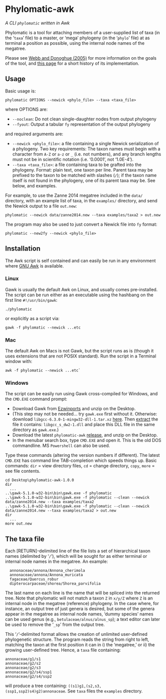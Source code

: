 # Phylomatic-awk

_A CLI `phylomatic` written in Awk_

Phylomatic is a tool for attaching members of a user-supplied list of
taxa (in the ‘`taxa`’ file) to a master, or ‘mega’ phylogeny (in the
‘`phylo`’ file) at as terminal a position as possible, using the
internal node names of the megatree.  

Please see
[Webb and Donoghue (2005)](http://camwebb.info/files/pubs/webb2005_men.pdf)
for more information on the goals of the tool, and
[this page](https://camwebb.info/doc/phylomatic.html) for a short
history of its implementation.

## Usage

Basic usage is:

    phylomatic OPTIONS --newick <phylo_file> --taxa <taxa_file>

where OPTIONS are:

 * `--noclean`: Do not clean single-daughter nodes from output phylogeny
 * `--fyout`: Output a tabular `fy` representation of the output phylogeny

and required arguments are:

 * `--newick <phylo_file>`: a file containing a single Newick
     serialization of a phylogeny. Two key requirements: The taxon
     names must begin with a character from `A-Z` or `a-z` or `_`
     (i.e. not numbers), and any branch lengths must not be in
     scientific notation (i.e. ‘0.0001’, not ‘1.0E-4’).
 * `--taxa <taxa_file>`: a file containing taxa to be grafted into the
     phylogeny. Format: plain text, one taxon per line. Parent taxa
     may be prefixed to the taxon to be matched with slashes (`/`); if
     the taxon name itself is not found in the phylogeny, one of its
     parent taxa may be. See below, and examples.

For example, to use the Zanne 2014 megatree included in the `data/`
directory, with an example list of taxa, in the `examples/` directory,
and send the Newick output to a file `out.new`:

    phylomatic --newick data/zanne2014.new --taxa examples/taxa2 > out.new

The program may also be used to just convert a Newick file into `fy`
format:

    phylomatic --new2fy --newick <phylo_file>

## Installation

The Awk script is self contained and can easily be run in any
environment where [GNU Awk](https://www.gnu.org/software/gawk/) is
available.

### Linux

Gawk is usually the default Awk on Linux, and usually comes
pre-installed.  The script can be run either as an executable using
the hashbang on the first line `#!/usr/bin/gawk`:

    ./phylomatic

or explicitly as a script via: 

    gawk -f phylomatic --newick ...etc

### Mac

The default Awk on Macs is not Gawk, but the script runs as is (though
it uses extensions that are not POSIX standard). Run the script in a
Terminal window with: 

    awk -f phylomatic --newick ...etc`

### Windows

The script can be easily run using Gawk cross-compiled for Windows,
and the `CMD.EXE` command prompt:

 * Download Gawk from
   [Ezwinports](https://sourceforge.net/projects/ezwinports/files/) and unzip
   on the Desktop.
 * (This step may not be needed... try `gawk.exe` first without
   it. Otherwise: download `libgcc-6.3.0-1-mingw32-dll-1.tar.xz`
   [here](https://sourceforge.net/projects/mingw/files/MinGW/Base/gcc/Version6/gcc-6.3.0/libgcc-6.3.0-1-mingw32-dll-1.tar.xz/download). Then [extract](https://tukaani.org/xz/)
   the file it contains: `libgcc_s_dw2-1.dll` and place this DLL file
   in the same directory as `gawk.exe`.)
 * Download the latest `phylomatic-awk` [release](https://github.com/camwebb/phylomatic-awk/releases/), and unzip on the Desktop.
 * In the menubar search box, type `CMD.EXE` and open it. This is the old
   DOS commandline. MS `Powershell` can also be used.

Type these commands (altering the version numbers if different). The
latest `CMD.EXE` has command line TAB-completion which speeds things
up. Basic commands: `dir` = view directory files, `cd` = change
directory, `copy`, `more` = see file contents.

    cd Desktop\phylomatic-awk-1.0.0
    dir
      ...
    ..\gawk-5.1.0-w32-bin\bin\gawk.exe -f phylomatic
    ..\gawk-5.1.0-w32-bin\bin\gawk.exe -f phylomatic --clean --newick data/zanne2014.new --taxa examples/taxa2
    ..\gawk-5.1.0-w32-bin\bin\gawk.exe -f phylomatic --clean --newick data/zanne2014.new --taxa examples/taxa2 > out.new
    dir
      ...
    more out.new

## The taxa file

Each [RETURN]-delimited line of the file lists a set of hierarchical
taxon names (delimited by ‘`/`’), which will be sought for as either
terminal or internal node names in the megatree. An example:

      annonaceae/annona/Annona_cherimola
      annonaceae/annona/Annona_muricata
      fagaceae/Quercus_robur
      dipterocarpaceae/shorea/Shorea_parvifolia

The last name on each line is the name that will be spliced into the
returned tree. Note that phylomatic will not match a taxon `Z` in
`x/y/Z` where `Z` is an internal node in the megatree (reference)
phylogeny. In the case where, for instance, an output tree of just
genera is desired, but some of the genera appear in the megatree as
internal node names, ‘dummy species’ names can be used genus (e.g.,
`betulaceae/alnus/alnus_sp`); a text editor can later be used to
remove the ‘`_sp`’ from the output tree.

This ‘`/`’-delimited format allows the creation of unlimited
user-defined phylogenetic structure. The program reads the string from
right to left, matching the taxon at the first position it can in i)
the ‘megatree,’ or ii) the growing user-defined tree. Hence, a `taxa`
file containing:

```
annonaceae/g1/s1
annonaceae/g2/s2
annonaceae/g2/s3
annonaceae/g2/s4/ssp1
annonaceae/g2/s4/ssp2
```

will produce a tree containing:
`((s1)g1,(s2,s3,(ssp1,ssp2)s4)g2)annonaceae`.  See `taxa` files the
`examples` directory.

